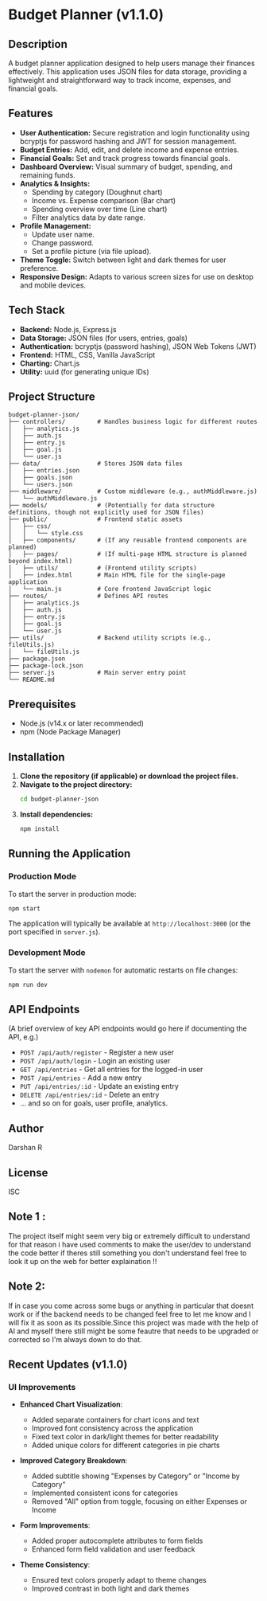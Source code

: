 # Budget Planner (v1.1.0)

## Description

A budget planner application designed to help users manage their finances effectively. This application uses JSON files for data storage, providing a lightweight and straightforward way to track income, expenses, and financial goals.

## Features

*   **User Authentication:** Secure registration and login functionality using bcryptjs for password hashing and JWT for session management.
*   **Budget Entries:** Add, edit, and delete income and expense entries.
*   **Financial Goals:** Set and track progress towards financial goals.
*   **Dashboard Overview:** Visual summary of budget, spending, and remaining funds.
*   **Analytics & Insights:**
    *   Spending by category (Doughnut chart)
    *   Income vs. Expense comparison (Bar chart)
    *   Spending overview over time (Line chart)
    *   Filter analytics data by date range.
*   **Profile Management:**
    *   Update user name.
    *   Change password.
    *   Set a profile picture (via file upload).
*   **Theme Toggle:** Switch between light and dark themes for user preference.
*   **Responsive Design:** Adapts to various screen sizes for use on desktop and mobile devices.

## Tech Stack

*   **Backend:** Node.js, Express.js
*   **Data Storage:** JSON files (for users, entries, goals)
*   **Authentication:** bcryptjs (password hashing), JSON Web Tokens (JWT)
*   **Frontend:** HTML, CSS, Vanilla JavaScript
*   **Charting:** Chart.js
*   **Utility:** uuid (for generating unique IDs)

## Project Structure

```
budget-planner-json/
├── controllers/         # Handles business logic for different routes
│   ├── analytics.js
│   ├── auth.js
│   ├── entry.js
│   ├── goal.js
│   └── user.js
├── data/                # Stores JSON data files
│   ├── entries.json
│   ├── goals.json
│   └── users.json
├── middleware/          # Custom middleware (e.g., authMiddleware.js)
│   └── authMiddleware.js
├── models/              # (Potentially for data structure definitions, though not explicitly used for JSON files)
├── public/              # Frontend static assets
│   ├── css/
│   │   └── style.css
│   ├── components/      # (If any reusable frontend components are planned)
│   ├── pages/           # (If multi-page HTML structure is planned beyond index.html)
│   ├── utils/           # (Frontend utility scripts)
│   ├── index.html       # Main HTML file for the single-page application
│   └── main.js          # Core frontend JavaScript logic
├── routes/              # Defines API routes
│   ├── analytics.js
│   ├── auth.js
│   ├── entry.js
│   ├── goal.js
│   └── user.js
├── utils/               # Backend utility scripts (e.g., fileUtils.js)
│   └── fileUtils.js
├── package.json
├── package-lock.json
├── server.js            # Main server entry point
└── README.md
```

## Prerequisites

*   Node.js (v14.x or later recommended)
*   npm (Node Package Manager)

## Installation

1.  **Clone the repository (if applicable) or download the project files.**
2.  **Navigate to the project directory:**
    ```bash
    cd budget-planner-json
    ```
3.  **Install dependencies:**
    ```bash
    npm install
    ```

## Running the Application

### Production Mode

To start the server in production mode:

```bash
npm start
```

The application will typically be available at `http://localhost:3000` (or the port specified in `server.js`).

### Development Mode

To start the server with `nodemon` for automatic restarts on file changes:

```bash
npm run dev
```

## API Endpoints

(A brief overview of key API endpoints would go here if documenting the API, e.g.)

*   `POST /api/auth/register` - Register a new user
*   `POST /api/auth/login` - Login an existing user
*   `GET /api/entries` - Get all entries for the logged-in user
*   `POST /api/entries` - Add a new entry
*   `PUT /api/entries/:id` - Update an existing entry
*   `DELETE /api/entries/:id` - Delete an entry
*   ... and so on for goals, user profile, analytics.

## Author

Darshan R

## License

ISC

## Note 1 :
The project itself might seem very big or extremely difficult to understand for that reason i have used comments to make the user/dev to understand the code better if theres still something you don't understand feel free to look it up on the web for better explaination !!

## Note 2:
If in case you come across some bugs or anything in particular that doesnt work or if the backend needs to be changed feel free to let me know and I will fix it as soon as its possible.Since this project was made with the help of AI and myself there still might be some feautre that needs to be upgraded or corrected so I'm always down to do that.

## Recent Updates (v1.1.0)

### UI Improvements
* **Enhanced Chart Visualization**:
  * Added separate containers for chart icons and text
  * Improved font consistency across the application
  * Fixed text color in dark/light themes for better readability
  * Added unique colors for different categories in pie charts

* **Improved Category Breakdown**:
  * Added subtitle showing "Expenses by Category" or "Income by Category"
  * Implemented consistent icons for categories
  * Removed "All" option from toggle, focusing on either Expenses or Income

* **Form Improvements**:
  * Added proper autocomplete attributes to form fields
  * Enhanced form field validation and user feedback

* **Theme Consistency**:
  * Ensured text colors properly adapt to theme changes
  * Improved contrast in both light and dark themes